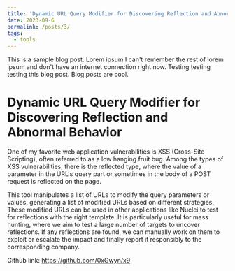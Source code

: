 ```yaml
---
title: 'Dynamic URL Query Modifier for Discovering Reflection and Abnormal Behavior'
date: 2023-09-6
permalink: /posts/3/
tags:
  - tools
---
```


This is a sample blog post. Lorem ipsum I can't remember the rest of lorem ipsum and don't have an internet connection right now. Testing testing testing this blog post. Blog posts are cool.

Dynamic URL Query Modifier for Discovering Reflection and Abnormal Behavior
======
One of my favorite web application vulnerabilities is XSS (Cross-Site Scripting), often referred to as a low hanging fruit bug. Among the types of XSS vulnerabilities, there is the reflected type, where the value of a parameter in the URL's query part or sometimes in the body of a POST request is reflected on the page. 

This tool manipulates a list of URLs to modify the query parameters or values, generating a list of modified URLs based on different strategies. These modified URLs can be used in other applications like Nuclei to test for reflections with the right template. It is particularly useful for mass hunting, where we aim to test a large number of targets to uncover reflections. If any reflections are found, we can manually work on them to exploit or escalate the impact and finally report it responsibly to the corresponding company.

Github link: https://github.com/0xGwyn/x9